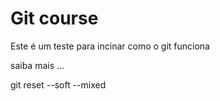 # Git course

Este é um teste para incinar como o git funciona

saiba mais ...

git reset --soft --mixed

